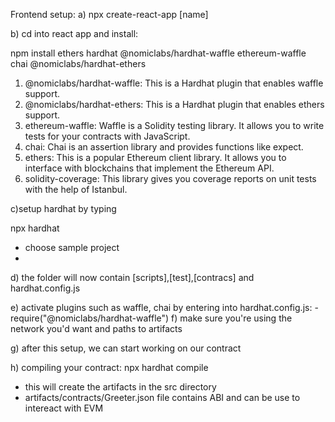 Frontend setup:
a) npx create-react-app [name]

b) cd into react app and install: 
 
 npm install ethers hardhat @nomiclabs/hardhat-waffle ethereum-waffle chai @nomiclabs/hardhat-ethers
 
 1) @nomiclabs/hardhat-waffle: This is a Hardhat plugin that enables waffle support.
 2) @nomiclabs/hardhat-ethers: This is a Hardhat plugin that enables ethers support.
 3) ethereum-waffle: Waffle is a Solidity testing library. It allows you to write tests for your contracts with JavaScript.
 4) chai: Chai is an assertion library and provides functions like expect.
 5) ethers: This is a popular Ethereum client library. It allows you to interface with blockchains that implement the Ethereum API.
 6) solidity-coverage: This library gives you coverage reports on unit tests with the help of Istanbul.


c)setup hardhat by typing
  
  npx hardhat
- choose sample project
- 
d) the folder will now contain [scripts],[test],[contracs] and hardhat.config.js

e) activate plugins such as waffle, chai by entering into hardhat.config.js:
 -require("@nomiclabs/hardhat-waffle")
f) make sure you're using the network you'd want and paths to artifacts

g) after this setup, we can start working on our contract

h) compiling your contract:
   npx hardhat compile 
 - this will create the artifacts in the src directory
 - artifacts/contracts/Greeter.json file contains ABI and can be use to intereact with EVM


